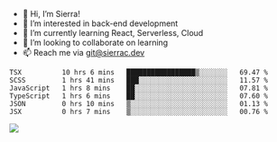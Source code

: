 - 👋 Hi, I’m Sierra!
- 👀 I’m interested in back-end development
- 🌱 I’m currently learning React, Serverless, Cloud
- 💞️ I’m looking to collaborate on learning
- 📫 Reach me via git@sierrac.dev

<!--START_SECTION:waka-->

```text
TSX          10 hrs 6 mins   █████████████████▒░░░░░░░   69.47 %
SCSS         1 hrs 41 mins   ███░░░░░░░░░░░░░░░░░░░░░░   11.57 %
JavaScript   1 hrs 8 mins    ██░░░░░░░░░░░░░░░░░░░░░░░   07.81 %
TypeScript   1 hrs 6 mins    ██░░░░░░░░░░░░░░░░░░░░░░░   07.60 %
JSON         0 hrs 10 mins   ▒░░░░░░░░░░░░░░░░░░░░░░░░   01.13 %
JSX          0 hrs 7 mins    ▒░░░░░░░░░░░░░░░░░░░░░░░░   00.76 %
```

<!--END_SECTION:waka-->


![](https://hit.yhype.me/github/profile?user_id=7351311)
